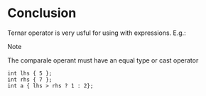 # Conclusion
Ternar operator is very usful for using with expressions. E.g.:

> [!note]
> The comparale operant must have an equal type or cast operator
```
int lhs { 5 };
int rhs { 7 };
int a { lhs > rhs ? 1 : 2};
```
